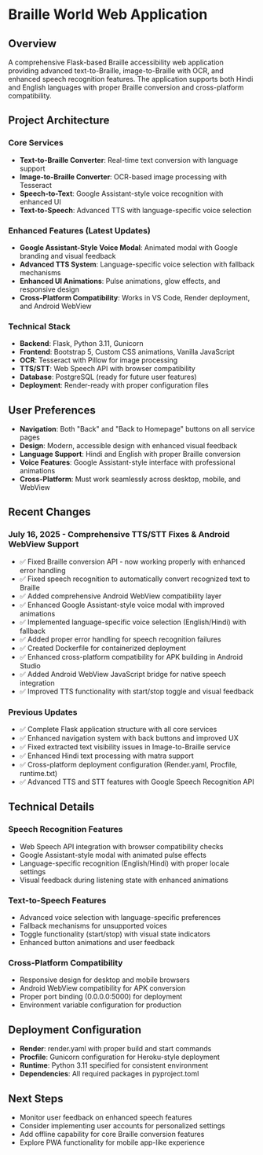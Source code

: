 # Braille World Web Application

## Overview
A comprehensive Flask-based Braille accessibility web application providing advanced text-to-Braille, image-to-Braille with OCR, and enhanced speech recognition features. The application supports both Hindi and English languages with proper Braille conversion and cross-platform compatibility.

## Project Architecture

### Core Services
- **Text-to-Braille Converter**: Real-time text conversion with language support
- **Image-to-Braille Converter**: OCR-based image processing with Tesseract
- **Speech-to-Text**: Google Assistant-style voice recognition with enhanced UI
- **Text-to-Speech**: Advanced TTS with language-specific voice selection

### Enhanced Features (Latest Updates)
- **Google Assistant-Style Voice Modal**: Animated modal with Google branding and visual feedback
- **Advanced TTS System**: Language-specific voice selection with fallback mechanisms
- **Enhanced UI Animations**: Pulse animations, glow effects, and responsive design
- **Cross-Platform Compatibility**: Works in VS Code, Render deployment, and Android WebView

### Technical Stack
- **Backend**: Flask, Python 3.11, Gunicorn
- **Frontend**: Bootstrap 5, Custom CSS animations, Vanilla JavaScript
- **OCR**: Tesseract with Pillow for image processing
- **TTS/STT**: Web Speech API with browser compatibility
- **Database**: PostgreSQL (ready for future user features)
- **Deployment**: Render-ready with proper configuration files

## User Preferences
- **Navigation**: Both "Back" and "Back to Homepage" buttons on all service pages
- **Design**: Modern, accessible design with enhanced visual feedback
- **Language Support**: Hindi and English with proper Braille conversion
- **Voice Features**: Google Assistant-style interface with professional animations
- **Cross-Platform**: Must work seamlessly across desktop, mobile, and WebView

## Recent Changes

### July 16, 2025 - Comprehensive TTS/STT Fixes & Android WebView Support
- ✅ Fixed Braille conversion API - now working properly with enhanced error handling
- ✅ Fixed speech recognition to automatically convert recognized text to Braille
- ✅ Added comprehensive Android WebView compatibility layer
- ✅ Enhanced Google Assistant-style voice modal with improved animations
- ✅ Implemented language-specific voice selection (English/Hindi) with fallback
- ✅ Added proper error handling for speech recognition failures
- ✅ Created Dockerfile for containerized deployment
- ✅ Enhanced cross-platform compatibility for APK building in Android Studio
- ✅ Added Android WebView JavaScript bridge for native speech integration
- ✅ Improved TTS functionality with start/stop toggle and visual feedback

### Previous Updates
- ✅ Complete Flask application structure with all core services
- ✅ Enhanced navigation system with back buttons and improved UX
- ✅ Fixed extracted text visibility issues in Image-to-Braille service
- ✅ Enhanced Hindi text processing with matra support
- ✅ Cross-platform deployment configuration (Render.yaml, Procfile, runtime.txt)
- ✅ Advanced TTS and STT features with Google Speech Recognition API

## Technical Details

### Speech Recognition Features
- Web Speech API integration with browser compatibility checks
- Google Assistant-style modal with animated pulse effects
- Language-specific recognition (English/Hindi) with proper locale settings
- Visual feedback during listening state with enhanced animations

### Text-to-Speech Features
- Advanced voice selection with language-specific preferences
- Fallback mechanisms for unsupported voices
- Toggle functionality (start/stop) with visual state indicators
- Enhanced button animations and user feedback

### Cross-Platform Compatibility
- Responsive design for desktop and mobile browsers
- Android WebView compatibility for APK conversion
- Proper port binding (0.0.0.0:5000) for deployment
- Environment variable configuration for production

## Deployment Configuration
- **Render**: render.yaml with proper build and start commands
- **Procfile**: Gunicorn configuration for Heroku-style deployment
- **Runtime**: Python 3.11 specified for consistent environment
- **Dependencies**: All required packages in pyproject.toml

## Next Steps
- Monitor user feedback on enhanced speech features
- Consider implementing user accounts for personalized settings
- Add offline capability for core Braille conversion features
- Explore PWA functionality for mobile app-like experience